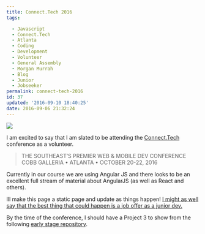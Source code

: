 ```yaml
---
title: Connect.Tech 2016
tags: 

  - Javascript
  - Connect.Tech
  - Atlanta
  - Coding
  - Development
  - Volunteer
  - General Assembly
  - Morgan Murrah
  - Blog
  - Junior
  - Jobseeker
permalink: connect-tech-2016
id: 37
updated: '2016-09-10 18:40:25'
date: 2016-09-06 21:32:24
---
```


![](/content/images/2016/09/connectech.jpg)

I am excited to say that I am slated to be attending the [Connect.Tech](http://connect.tech/) conference as a volunteer.

>THE SOUTHEAST’S PREMIER WEB & MOBILE DEV CONFERENCE
COBB GALLERIA • ATLANTA • OCTOBER 20-22, 2016


Currently in our course we are using Angular JS and there looks to be an excellent full stream of material about AngularJS (as well as React and others).

Ill make this page a static page and update as things happen! [I might as well say that the best thing that could happen is a job offer as a junior dev.](https://www.linkedin.com/in/mmurrah)

By the time of the conference, I should have a Project 3 to show from the following [early stage repository](https://github.com/benjaminwest1046/project3-fitness).



